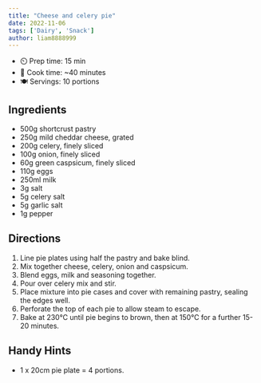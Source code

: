 ```yaml
---
title: "Cheese and celery pie"
date: 2022-11-06
tags: ['Dairy', 'Snack']
author: liam8888999
---
```


- ⏲️ Prep time: 15 min
- 🍳 Cook time: ~40 minutes
- 🍽️  Servings: 10 portions

## Ingredients

- 500g shortcrust pastry
- 250g mild cheddar cheese, grated
- 200g celery, finely sliced
- 100g onion, finely sliced
- 60g green caspsicum, finely sliced
- 110g eggs
- 250ml milk
- 3g salt
- 5g celery salt
- 5g garlic salt
- 1g pepper

## Directions

1. Line pie plates using half the pastry and bake blind.
2. Mix together cheese, celery, onion and caspsicum.
3. Blend eggs, milk and seasoning together.
4. Pour over celery mix and stir.
5. Place mixture into pie cases and cover with remaining pastry, sealing the edges well.
6. Perforate the top of each pie to allow steam to escape.
7. Bake at 230℃ until pie begins to brown, then at 150℃ for a further 15-20 minutes.

## Handy Hints

- 1 x 20cm pie plate = 4 portions.
